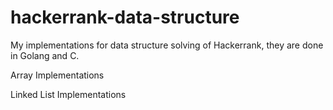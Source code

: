 # hackerrank-data-structure

My implementations for data structure solving of Hackerrank, they are done in Golang and C.

Array Implementations

Linked List Implementations
